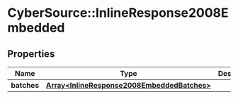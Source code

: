 # CyberSource::InlineResponse2008Embedded

## Properties
Name | Type | Description | Notes
------------ | ------------- | ------------- | -------------
**batches** | [**Array&lt;InlineResponse2008EmbeddedBatches&gt;**](InlineResponse2008EmbeddedBatches.md) |  | [optional] 


